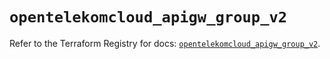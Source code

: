 # `opentelekomcloud_apigw_group_v2`

Refer to the Terraform Registry for docs: [`opentelekomcloud_apigw_group_v2`](https://registry.terraform.io/providers/opentelekomcloud/opentelekomcloud/1.36.35/docs/resources/apigw_group_v2).
